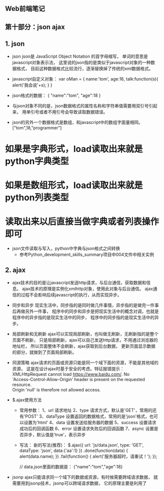 ## Web前端笔记 ##


## 第十部分：json ajax


## 1. json
- json
    json是 JavaScript Object Notation 的首字母缩写，
    单词的意思是javascript对象表示法，
    这里说的json指的是类似于javascript对象的一种数据格式，
    目前这种数据格式比较流行，逐渐替换掉了传统的xml数据格式。

- javascript自定义对象：
    var oMan = {
        name:'tom',
        age:16,
        talk:function(s){
            alert('我会说'+s);
        }
    }

- json格式的数据：
    {
        "name":"tom",
        "age":18
    }

- 与json对象不同的是，json数据格式的属性名称和字符串值需要用双引号引起来，
    用单引号或者不用引号会导致读取数据错误。

- json的另外一个数据格式是数组，和javascript中的数组字面量相同。
    ["tom",18,"programmer"]

# 如果是字典形式，load读取出来就是python字典类型
# 如果是数组形式，load读取出来就是python列表类型
# 读取出来以后直接当做字典或者列表操作即可

- json文件读取与写入，python中字典与json格式之间转换
    - 参考Python_development_skills_summary项目中004文件中相关实例
    
## 2. ajax
- ajax技术的目的是让javascript发送http请求，与后台通信，获取数据和信息。
    ajax技术的原理是实例化xmlhttp对象，使用此对象与后台通信。
    ajax通信的过程不会影响后续javascript的执行，从而实现异步。

- 同步和异步
    现实生活中，同步指的是同时做几件事情，异步指的是做完一件事后再做另外一件事，
    程序中的同步和异步是把现实生活中的概念对调，也就是程序中的异步指的是现实生活中的同步，
    程序中的同步指的是现实生活中的异步。

- 局部刷新和无刷新
    ajax可以实现局部刷新，也叫做无刷新，无刷新指的是整个页面不刷新，
    只是局部刷新，ajax可以自己发送http请求，不用通过浏览器的地址栏，
    所以页面整体不会刷新，ajax获取到后台数据，
    更新页面显示数据的部分，就做到了页面局部刷新。

- 同源策略
    ajax请求的页面或资源只能是同一个域下面的资源，不能是其他域的资源，
    这是在设计ajax时基于安全的考虑。特征报错提示：
        XMLHttpRequest cannot load https://www.baidu.com/. No  
        'Access-Control-Allow-Origin' header is present on the requested resource.  
        Origin 'null' is therefore not allowed access.

- $.ajax使用方法
    - 常用参数：
        1、url 请求地址
        2、type 请求方式，默认是'GET'，常用的还有'POST'
        3、dataType 设置返回的数据格式，常用的是'json'格式，也可以设置为'html'
        4、data 设置发送给服务器的数据
        5、success 设置请求成功后的回调函数
        6、error 设置请求失败后的回调函数
        7、async 设置是否异步，默认值是'true'，表示异步 
        
    - 写法：
    新的写法(推荐)： 
        $.ajax({
            url: 'js/data.json',
            type: 'GET',
            dataType: 'json',
            data:{'aa':1}
        })
        .done(function(data) {
            alert(data.name);
        })
        .fail(function() {
            alert('服务器超时，请重试！');
        });
        
        // data.json里面的数据是： {"name":"tom","age":18}
        
- jsonp
    ajax只能请求同一个域下的数据或资源，有时候需要跨域请求数据，
    就需要用到jsonp技术，jsonp可以跨域请求数据，
    它的原理主要是利用了<script>标签可以跨域链接资源的特性。
    jsonp和ajax原理完全不一样，不过jquery将它们封装成同一个函数。
    
    - 写法：(与ajax请求数据和返回的数据都不同)
        $.ajax({
            url:'js/data.js',
            type:'get',
            dataType:'jsonp',   
            jsonpCallback:'fnBack'
        })
        .done(function(data){
            alert(data.name);
        })
        .fail(function() {
            alert('服务器超时，请重试！');
        });
        
        // data.js里面的数据： fnBack({"name":"tom","age":18});
    
